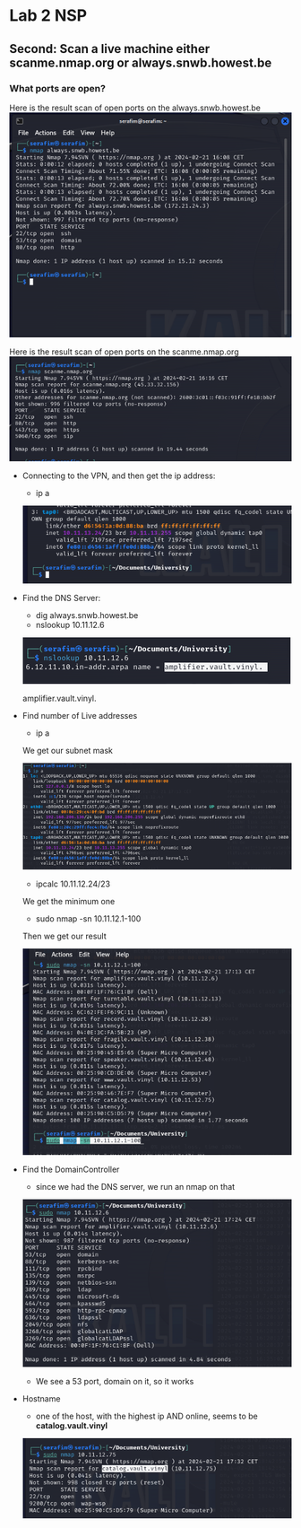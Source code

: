# Lab 2 NSP

## Second: Scan a live machine either scanme.nmap.org or always.snwb.howest.be

### What ports are open?

Here is the result scan of open ports on the always.snwb.howest.be
![alt text](image.png)

Here is the result scan of open ports on the scanme.nmap.org
![alt text](image-1.png)

* Connecting to the VPN, and then get the ip address:
    * ip a

    ![alt text](image-2.png)

* Find the DNS Server:
    * dig always.snwb.howest.be
    * nslookup 10.11.12.6

    ![alt text](image-3.png)

    amplifier.vault.vinyl.

* Find number of Live addresses

    * ip a

    We get our subnet mask 

    ![alt text](image-4.png)

    * ipcalc 10.11.12.24/23

    We get the minimum one

    * sudo nmap -sn 10.11.12.1-100

    Then we get our result

    ![alt text](image-5.png)

* Find the DomainController

    * since we had the DNS server, we run an nmap on that

    ![alt text](image-6.png)

    * We see a 53 port, domain on it, so it works

* Hostname

    * one of the host, with the highest ip AND online, seems to be **catalog.vault.vinyl**

    ![alt text](image-7.png)

